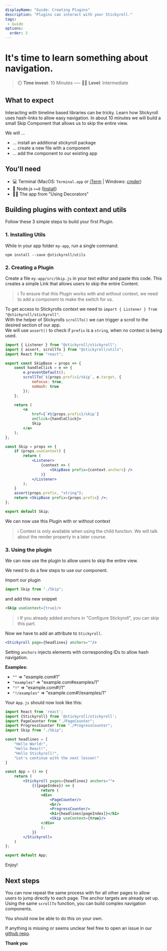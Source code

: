 ```yaml
---
displayName: "Guide: Creating Plugins"
description: "Plugins can interact with your Stickyroll."
tags: 
 - Guide
options:
  order: 3
---
```


# It's time to learn something about navigation.

> :timer_clock: **Time invest**: 10 Minutes ––– :woman_student: **Level**: Intermediate

## What to expect

Interacting with timeline based libraries can be tricky. Learn how Stickyroll uses
hash-links to allow easy navigation.
In about 10 minutes we will build a small Skip Component that allows us to skip the entire view.

We will …

* … install an additional stickyroll package
* … create a new file with a component
* … add the component to our existing app

## You'll need

* :computer: Terminal (MacOS: `Terminal.app` or [iTerm](https://www.iterm2.com/) | Windows: [cmder](http://cmder.net/))
* :turtle: Node.js `>=8` ([Install](https://nodejs.org/en/))
* :woman_student: The app from "Using Decorators"

## Building plugins with context and utils

Follow these 3 simple steps to build your first Plugin.

### 1. Installing Utils

While in your app folder `my-app`, run a single command:

```shell
npm install --save @stickyroll/utils
```

### 2. Creating a Plugin

Create a file `my-app/src/Skip.js` in your text editor and paste this code.
This creates a simple Link that allows users to skip the entire Content.  

> :information_source: 
> To ensure that this Plugin works with and without context, we need to add a component
> to make the switch for us.

To get access to Stickyrolls context we need to `import { Listener } from "@stickyroll/stickyroll"`.  
With the helper of Stickyrolls `scrollTo()` we can trigger a scroll to the desired section of our app.  
We will use `assert()` to check if `prefix` is a `string`, when no context is being used.

```jsx
import { Listener } from "@stickyroll/stickyroll";
import { assert, scrollTo } from "@stickyroll/utils";
import React from "react";

export const SkipBase = props => {
	const handleClick = e => {
		e.preventDefault();
		scrollTo(`${props.prefix}/skip`, e.target, {
			noFocus: true, 
			noHash: true
		});
	};

	return (
		<a
			href={`#${props.prefix}/skip`}
			onClick={handleClick}>
			Skip
		</a>
	);
};

const Skip = props => {
	if (props.useContext) {
		return (
			<Listener>
				{context => (
					<SkipBase prefix={context.anchors} />
				)}
			</Listener>
		);
	}
	assert(props.prefix, "string");
	return <SkipBase prefix={props.prefix} />;
};

export default Skip;
```

We can now use this Plugin with or without context

> :information_source: 
> Context is only available when using the child function.
> We will talk about the render property in a later course.

### 3. Using the plugin

We can now use the plugin to allow users to skip the entire view.

We need to do a few steps to use our component. 

Import our plugin

```jsx
import Skip from "./Skip";
```
 
and add this new snippet

```html
<Skip useContext={true}/>
```

> :information_source:
> If you already added anchors in "Configure Stickyroll", you can skip this part.

Now we have to add an attribute to `Stickyroll`. 

```jsx
<Stickyroll page={headlines} anchors=""/>
```

Setting `anchors` injects elements with corresponding IDs to allow hash navigation.

**Examples:**

* `""` => "example.com#1"
* `"examples"` => "example.com#examples/1"
* `"!"` => "example.com#!/1"
* `"!/examples"` => "example.com#!/examples/1"

Your `App.js` should now look like this:

```jsx
import React from 'react';
import {Stickyroll} from '@stickyroll/stickyroll';
import PageCounter from "./PageCounter";
import ProgressCounter from "./ProgressCounter";
import Skip from "./Skip";

const headlines = [
	"Hello World!",
	"Hello React!",
	"Hello Stickyroll!",
	"Let's continue with the next lesson!"
]

const App = () => {
	return (
		<Stickyroll pages={headlines} anchors="">
			{({pageIndex}) => {
				return (
				<div>
					<PageCounter/>
					<br/>
					<ProgressCounter/>
					<h1>{headlines[pageIndex]}</h1>
					<Skip useContext={true}/>
				</div>
				);
			}}
		</Stickyroll>
	)
};

export default App;
```

Enjoy!

## Next steps

You can now repeat the same process with for all other pages to allow users to jump 
directly to each page. The anchor targets are already set up. Using the same `scrollTo` function,
you can build complex navigation components.

You should now be able to do this on your own.

If anything is missing or seems unclear feel free to open an issue 
in our [github repo](https://github.com/stickyroll/react-stickyroll/issues).

**Thank you**
